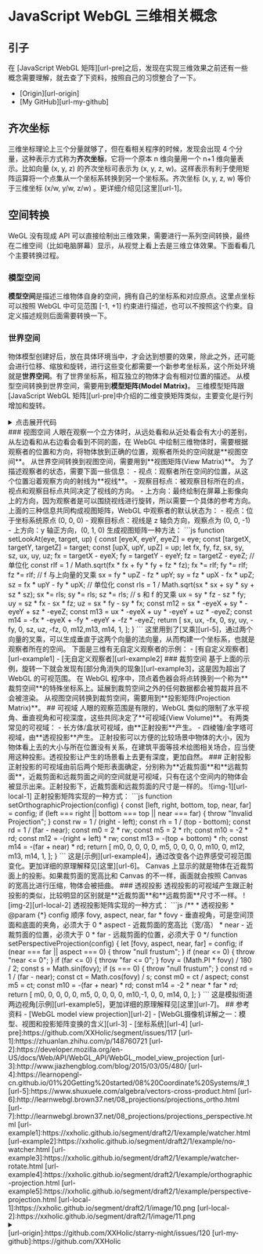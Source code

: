 # JavaScript WebGL 三维相关概念
## <a name="start"></a> 引子
在 [JavaScript WebGL 矩阵][url-pre]之后，发现在实现三维效果之前还有一些概念需要理解，就去查了下资料，按照自己的习惯整合了一下。
- [Origin][url-origin]
- [My GitHub][url-my-github]
## <a name="coord"></a> 齐次坐标
三维坐标理论上三个分量就够了，但在看相关程序的时候，发现会出现 4 个分量，这种表示方式称为**齐次坐标**，它将一个原本 n 维向量用一个 n+1 维向量表示。比如向量 (x, y, z) 的齐次坐标可表示为 (x, y, z, w)。这样表示有利于使用矩阵运算将一个点集从一个坐标系转换到另一个坐标系。齐次坐标 (x, y, z, w) 等价于三维坐标 (x/w, y/w, z/w) 。更详细介绍见[这里][url-1]。
## <a name="transform"></a> 空间转换
WeGL 没有现成 API 可以直接绘制出三维效果，需要进行一系列空间转换，最终在二维空间（比如电脑屏幕）显示，从视觉上看上去是三维立体效果。下面看看几个主要转换过程。
### 模型空间
**模型空间**是描述三维物体自身的空间，拥有自己的坐标系和对应原点。这里点坐标可以按照 WebGL 中可见范围 [-1, +1] 约束进行描述，也可以不按照这个约束。自定义描述规则后面需要转换一下。
### 世界空间
物体模型创建好后，放在具体环境当中，才会达到想要的效果，除此之外，还可能会进行位移、缩放和旋转，进行这些变化都需要一个新参考坐标系，这个所处环境就是**世界空间**。有了世界坐标系，相互独立的物体才会有相对位置的描述。
从模型空间转换到世界空间，需要用到**模型矩阵(Model Matrix)**。
三维模型矩阵跟 [JavaScript WebGL 矩阵][url-pre]中介绍的二维变换矩阵类似，主要变化是行列增加和旋转。
<details>
<summary>点击展开代码</summary>
```js
const m4 = {
  translation: (x, y, z) => {
    return [
      1, 0, 0, 0,
      0, 1, 0, 0,
      0, 0, 1, 0,
      x, y, z, 1,
    ];
  },
  // 缩放矩阵
  scaling: (x, y, z) => {
    return [
      x, 0, 0, 0,
      0, y, 0, 0,
      0, 0, z, 0,
      0, 0, 0, 1,
    ];
  },
  // 旋转矩阵
  xRotation: (angle) => {
    const c = Math.cos(angle);
    const s = Math.sin(angle);
    return [
      1,  0,  0,  0,
      0,  c,  s,  0,
      0, -s,  c,  0,
      0,  0,  0,  1,
    ];
  },
  yRotation: (angle) => {
    const c = Math.cos(angle);
    const s = Math.sin(angle);
    return [
      c, 0, s, 0,
      0, 1, 0, 0,
     -s, 0, c, 0,
      0, 0, 0, 1,
    ];
  },
  zRotation: (angle) => {
    const c = Math.cos(angle);
    const s = Math.sin(angle);
    return [
      c, s, 0, 0,
     -s, c, 0, 0,
      0, 0, 1, 0,
      0, 0, 0, 1,
    ];
  },
}
```
</details>
### 视图空间
人眼在观察一个立方体时，从远处看和从近处看会有大小的差别，从左边看和从右边看会看到不同的面，在 WebGL 中绘制三维物体时，需要根据观察者的位置和方向，将物体放到正确的位置，观察者所处的空间就是**视图空间**。
从世界空间转换到视图空间，需要用到**视图矩阵(View Matrix)**。
为了描述观察者的状态，需要下面一些信息：
- 视点：观察者所在空间的位置，从这个位置沿着观察方向的射线为**视线**。
- 观察目标点：被观察目标所在的点，视点和观察目标点共同决定了视线的方向。
- 上方向：最终绘制在屏幕上影像向上的方向，因为观察者是可以围绕视线进行旋转，所以需要一个具体的参考方向。
上面的三种信息共同构成视图矩阵，WebGL 中观察者的默认状态为：
- 视点：位于坐标系统原点 (0, 0, 0)
- 观察目标点：视线是 z 轴负方向，观察点为 (0, 0, -1)
- 上方向：y 轴正方向，(0, 1, 0)
生成视图矩阵一种方法：
```js
function setLookAt(eye, target, up) {
  const [eyeX, eyeY, eyeZ] = eye;
  const [targetX, targetY, targetZ] = target;
  const [upX, upY, upZ] = up;
  let fx, fy, fz, sx, sy, sz, ux, uy, uz;
  fx = targetX - eyeX;
  fy = targetY - eyeY;
  fz = targetZ - eyeZ;
  // 单位化
  const rlf = 1 / Math.sqrt(fx * fx + fy * fy + fz * fz);
  fx *= rlf;
  fy *= rlf;
  fz *= rlf;
  // f 与上向量的叉乘
  sx = fy * upZ - fz * upY;
  sy = fz * upX - fx * upZ;
  sz = fx * upY - fy * upX;
  // 单位化
  const rls = 1 / Math.sqrt(sx * sx + sy * sy + sz * sz);
  sx *= rls;
  sy *= rls;
  sz *= rls;
  // s 和 f 的叉乘
  ux = sy * fz - sz * fy;
  uy = sz * fx - sx * fz;
  uz = sx * fy - sy * fx;
  const m12 = sx * -eyeX + sy * -eyeY + sz * -eyeZ;
  const m13 = ux * -eyeX + uy * -eyeY + uz * -eyeZ;
  const m14 = -fx * -eyeX + -fy * -eyeY + -fz * -eyeZ;
  return [
    sx, ux, -fx, 0,
    sy, uy, -fy, 0,
    sz, uz, -fz, 0,
    m12,m13, m14, 1,
  ];
}
```
这里用到了[叉乘][url-5]，通过两个向量的叉乘，可以生成垂直于这两个向量的法向量，从而构建一个坐标系，也就是观察者所在的空间。
下面是三维有无自定义观察者的示例：
- [有自定义观察者][url-example1]
- [无自定义观察者][url-example2]
### 裁剪空间
基于上面的示例，旋转一下就会发现有[部分角消失的现象][url-example3]，这是因为超出了 WebGL 的可视范围。
在 WebGL 程序中，顶点着色器会将点转换到一个称为**裁剪空间**的特殊坐标系上。延展到裁剪空间之外的任何数据都会被剪裁并且不会被渲染。
从视图空间转换到裁剪空间，需要用到**投影矩阵(Projection Matrix)**。
## <a name="view"></a> 可视域
人眼的观察范围是有限的，WebGL 类似的限制了水平视角、垂直视角和可视深度，这些共同决定了**可视域(View Volume)**。
有两类常见的可视域：
- 长方体/盒状可视域，由**正射投影**产生。
- 四棱锥/金字塔可视域，由**透视投影**产生。
正射投影可以方便的比较场景中物体的大小，因为物体看上去的大小与所在位置没有关系，在建筑平面等技术绘图相关场合，应当使用这种投影。透视投影让产生的场景看上去更有深度，更加自然。
### 正射投影
正射投影的可视域由前后两个矩形表面确定，分别称为**近裁剪面**和**远裁剪面**，近裁剪面和远裁剪面之间的空间就是可视域，只有在这个空间内的物体会被显示出来。正射投影下，近裁剪面和远裁剪面的尺寸是一样的。
![img-1][url-local-1]
正射投影矩阵实现的一种方式：
```js
function setOrthographicProjection(config) {
  const [left, right, bottom, top, near, far] = config;
  if (left === right || bottom === top || near === far) {
    throw "Invalid Projection";
  }
  const rw = 1 / (right - left);
  const rh = 1 / (top - bottom);
  const rd = 1 / (far - near);
  const m0 = 2 * rw;
  const m5 = 2 * rh;
  const m10 = -2 * rd;
  const m12 = -(right + left) * rw;
  const m13 = -(top + bottom) * rh;
  const m14 = -(far + near) * rd;
  return [
    m0,   0,  0,  0,
      0,  m5,  0,  0,
      0,   0, m10, 0,
    m12, m13, m14, 1,
  ];
}
```
这是[示例][url-example4]，通过改变各个边界感受可视范围变化。更加详细的原理解释见[这里][url-6]。
Canvas 上显示的就是物体在近裁剪面上的投影。如果裁剪面的宽高比和 Canvas 的不一样，画面就会按照 Canvas 的宽高比进行压缩，物体会被扭曲。
### 透视投影
透视投影的可视域产生跟正射投影的类似，比较明显的区别就是**近裁剪面**和**远裁剪面**尺寸不一样。
![img-2][url-local-2]
透视投影矩阵实现的一种方式：
```js
/**
   * 透视投影
   * @param {*} config  顺序 fovy, aspect, near, far
   * fovy - 垂直视角，可是空间顶面和底面的夹角，必须大于 0
   * aspect - 近裁剪面的宽高比（宽/高）
   * near - 近裁剪面的位置，必须大于 0
   * far - 远裁剪面的位置，必须大于 0
   */
  function setPerspectiveProjection(config) {
    let [fovy, aspect, near, far] = config;
    if (near === far || aspect === 0) {
      throw "null frustum";
    }
    if (near <= 0) {
      throw "near <= 0";
    }
    if (far <= 0) {
      throw "far <= 0";
    }
    fovy = (Math.PI * fovy) / 180 / 2;
    const s = Math.sin(fovy);
    if (s === 0) {
      throw "null frustum";
    }
    const rd = 1 / (far - near);
    const ct = Math.cos(fovy) / s;
    const m0 = ct / aspect;
    const m5 = ct;
    const m10 = -(far + near) * rd;
    const m14 = -2 * near * far * rd;
    return [
      m0,   0,  0,  0,
       0,  m5,  0,  0,
       0,   0, m10,-1,
       0,   0, m14, 0,
    ];
  }
```
这是模拟街道两边视角[示例][url-example5]，更加详细的原理解释见[这里][url-7]。
## <a name="reference"></a> 参考资料
- [WebGL model view projection][url-2]
- [WebGL摄像机详解之一：模型、视图和投影矩阵变换的含义][url-3]
- [坐标系统][url-4]
[url-pre]:https://github.com/XXHolic/segment/issues/117
[url-1]:https://zhuanlan.zhihu.com/p/148760721
[url-2]:https://developer.mozilla.org/en-US/docs/Web/API/WebGL_API/WebGL_model_view_projection
[url-3]:http://www.jiazhengblog.com/blog/2015/03/05/480/
[url-4]:https://learnopengl-cn.github.io/01%20Getting%20started/08%20Coordinate%20Systems/#_1
[url-5]:https://www.shuxuele.com/algebra/vectors-cross-product.html
[url-6]:http://learnwebgl.brown37.net/08_projections/projections_ortho.html
[url-7]:http://learnwebgl.brown37.net/08_projections/projections_perspective.html
[url-example1]:https://xxholic.github.io/segment/draft2/1/example/watcher.html
[url-example2]:https://xxholic.github.io/segment/draft2/1/example/no-watcher.html
[url-example3]:https://xxholic.github.io/segment/draft2/1/example/watcher-rotate.html
[url-example4]:https://xxholic.github.io/segment/draft2/1/example/orthographic-projection.html
[url-example5]:https://xxholic.github.io/segment/draft2/1/example/perspective-projection.html
[url-local-1]:https://xxholic.github.io/segment/draft2/1/image/10.png
[url-local-2]:https://xxholic.github.io/segment/draft2/1/image/11.png
<details>
<summary></summary>
最近看了 2019 年出的电视剧《切尔诺贝利》，核辐射对毫不知情的人的摧残让人心惊。
有些地方引用了豆瓣的评分，但现在看不到关于这部电视剧的豆瓣评分详情，真是奇怪。
</details>
[url-origin]:https://github.com/XXHolic/starry-night/issues/120
[url-my-github]:https://github.com/XXHolic